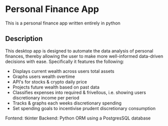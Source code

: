 # Personal Finance App
This is a personal finance app written entirely in python

## Description
This desktop app is designed to automate the data analysis of personal finances, thereby allowing the user to make more well-informed data-driven decisions with ease. Specifically it features the following:
- Displays current wealth across users total assets
- Graphs users wealth overtime
- API's for stocks & crypto daily price
- Projects future wealth based on past data
- Classifies expenses into required & frivellous, i.e. showing users discretionary income per period
- Tracks & graphs each weeks discretionary spending
- Set spending goals to incentivise prudent discretionary consumption   

Fontend: tkinter 
Backend: Python ORM using a PostgresSQL database

